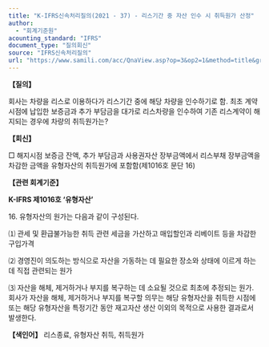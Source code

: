 ```yaml
---
title: "K-IFRS신속처리질의(2021 - 37) - 리스기간 중 자산 인수 시 취득원가 산정"
author:
  - "회계기준원"
acounting_standard: "IFRS"
document_type: "질의회신"
source: "IFRS신속처리질의"
url: "https://www.samili.com/acc/QnaView.asp?op=3&op2=1&method=title&group=2124-15;1&orgcode=3&searchword=&page=21&code=K%2DIFRS%EC%8B%A0%EC%86%8D%EC%B2%98%EB%A6%AC%EC%A7%88%EC%9D%98%2D37%3A20210521"
---
```

**【질의】**

  

회사는 차량을 리스로 이용하다가 리스기간 중에 해당 차량을 인수하기로 함. 최초 계약시점에 납입한 보증금과 추가 부담금을 대가로 리스차량을 인수하여 기존 리스계약이 해지되는 경우에 차량의 취득원가는?

  
  

**【회신】**

  

□ 해지시점 보증금 잔액, 추가 부담금과 사용권자산 장부금액에서 리스부채 장부금액을 차감한 금액을 유형자산의 취득원가에 포함함(제1016호 문단 16)

  
  

**【관련 회계기준】**

  

**K-IFRS 제1016호 ‘유형자산’**

  

16\. 유형자산의 원가는 다음과 같이 구성된다.

  

⑴ 관세 및 환급불가능한 취득 관련 세금을 가산하고 매입할인과 리베이트 등을 차감한 구입가격

⑵ 경영진이 의도하는 방식으로 자산을 가동하는 데 필요한 장소와 상태에 이르게 하는 데 직접 관련되는 원가

⑶ 자산을 해체, 제거하거나 부지를 복구하는 데 소요될 것으로 최초에 추정되는 원가. 회사가 자산을 해체, 제거하거나 부지를 복구할 의무는 해당 유형자산을 취득한 시점에 또는 해당 유형자산을 특정기간 동안 재고자산 생산 이외의 목적으로 사용한 결과로서 발생한다.

  
  

**【색인어】** 리스종료, 유형자산 취득, 취득원가
